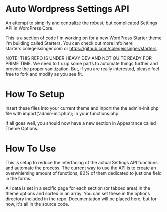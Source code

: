 Auto Wordpress Settings API
===========================

An attempt to simplify and centralize the robust, but complicated Settings API in WordPress Core.

This is a section of code I'm working on for a new WordPress Starter theme I'm building called Starters. You can check out more info here starters.colegeissinger.com or https://github.com/colegeissinger/starters

NOTE: THIS REPO IS UNDER HEAVY DEV AND NOT QUITE READY FOR PRIME TIME. We need to fix up some parts to automate things further and provide the proper sanitization. But, if you are really interested, please feel free to fork and modify as you see fit.

How To Setup
============

Insert these files into your current theme and inport the the admin-init.php file with import('admin-init.php'); in your functions.php

If all goes well, you should now have a new section in Appearance called Theme Options.

How To Use
==========

This is setup to reduce the interfacing of the actual Settings API functions and automate the process. The current way to use the API is to create an overwhleming amount of functions, 80% of them dedicated to just one field in the forms.

All data is set in a secific page for each section (or tabbed area) in the theme options and sorted in an array. You can set these in the options directory included in the repo. Documentation will be placed here, but for now, it's all in the source code.
